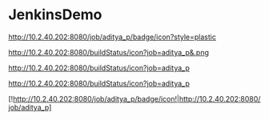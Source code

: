 # JenkinsDemo

http://10.2.40.202:8080/job/aditya_p/badge/icon?style=plastic

http://10.2.40.202:8080/buildStatus/icon?job=aditya_p&.png

http://10.2.40.202:8080/buildStatus/icon?job=aditya_p

http://10.2.40.202:8080/buildStatus/icon?job=aditya_p

[!http://10.2.40.202:8080/job/aditya_p/badge/icon!|http://10.2.40.202:8080/job/aditya_p]
